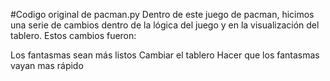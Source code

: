 
#Codigo original de pacman.py Dentro de este juego de pacman, hicimos una serie de cambios dentro de la lógica del juego y en la visualización del tablero. Estos cambios fueron:

Los fantasmas sean más listos
Cambiar el tablero
Hacer que los fantasmas vayan mas rápido
